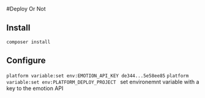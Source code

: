 #Deploy Or Not

## Install
```composer install```

## Configure

```platform variable:set env:EMOTION_API_KEY de344...5e58ee85```
```platform variable:set env:PLATFORM_DEPLOY_PROJECT ```
set environemnt variable with a key to the emotion API